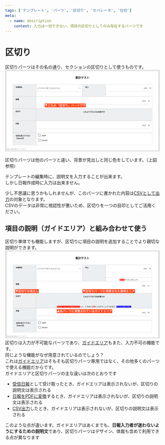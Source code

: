 ```yaml
---
tags: ['テンプレート', 'パーツ', '区切り', 'セパレータ', '仕切']
meta:
  - name: description
    content: 入力は一切できない、項目の区切りとしてのみ存在するパーツです
---
```

# 区切り
区切りパーツはその名の通り、セクションの区切りとして使うものです。  
![選択肢の入力](./template/sp1.png)  

区切りパーツは他のパーツと違い、背景が見出しと同じ色をしています。（上図参照）

テンプレートの編集時に、説明文を入力することが出来ます。  
しかし日報作成時に入力は出来ません。  
<Alice label="編集ロックされた1行テキストのようなイメージです" icon="here" />
  
少し不思議に思うかもしれませんが、このパーツに書かれた内容は[CSVとして出力](/manual/utility/analyze)の対象となります。  
CSVのデータは非常に視認性が悪いため、区切りを一つの目印としてご活用ください。


## 項目の説明（ガイドエリア）と組み合わせて使う
区切り単体でも機能しますが、区切りに項目の説明を追加することでより親切な説明ができます。  
![選択肢の入力](./template/sp2.png)  
区切りは入力が不可能なパーツであり、[ガイドエリア](/manual/template/guidearea)もまた、入力不可の機能です。  
同じような機能がなぜ用意されているのでしょう？  
これは[ガイドエリア](/manual/template/guidearea)はそもそも区切りパーツ専用ではなく、その他多くのパーツで使える機能だからです。  
ガイドエリアと区切りパーツの主な違いは次のとおりです
- [受信日報](/manual/res/res)として受け取ったとき、ガイドエリアは表示されないが、区切りの説明文は表示される
- [日報をPDFに変換](/manual/utility/pdf)するとき、ガイドエリアは表示されないが、区切りの説明文は表示される
- [CSV出力](/manual/utility/analyze)したとき、ガイドエリアは表示されないが、区切りの説明文は表示される

このような点が違います。ガイドエリアはあくまでも、**日報入力者が迷わないようにするための説明文**であり、区切りパーツはデザイン、体裁も含めて利用できる点が異なります